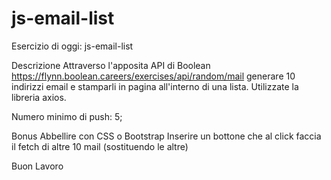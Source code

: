 # js-email-list

Esercizio di oggi: js-email-list

Descrizione
Attraverso l'apposita API di Boolean https://flynn.boolean.careers/exercises/api/random/mail generare 10 indirizzi email e stamparli in pagina all'interno di una lista.
Utilizzate la libreria axios.

Numero minimo di push: 5;

Bonus
Abbellire con CSS o Bootstrap
Inserire un bottone che al click faccia il fetch di altre 10 mail (sostituendo le altre)

Buon Lavoro